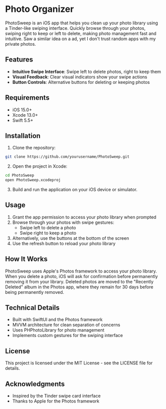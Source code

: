 # Photo Organizer
PhotoSweep is an iOS app that helps you clean up your photo library using a Tinder-like swiping interface. Quickly browse through your photos, swiping right to keep or left to delete, making photo management fast and intuitive. Saw a similar idea on a ad, yet I don't trust random apps with my private photos.

## Features

- **Intuitive Swipe Interface**: Swipe left to delete photos, right to keep them
- **Visual Feedback**: Clear visual indicators show your swipe actions
- **Button Controls**: Alternative buttons for deleting or keeping photos

## Requirements

- iOS 15.0+
- Xcode 13.0+
- Swift 5.5+

## Installation

1. Clone the repository:
```bash
git clone https://github.com/yourusername/PhotoSweep.git
```

2. Open the project in Xcode:
```bash
cd PhotoSweep
open PhotoSweep.xcodeproj
```

3. Build and run the application on your iOS device or simulator.

## Usage

1. Grant the app permission to access your photo library when prompted
2. Browse through your photos with swipe gestures:
   - Swipe left to delete a photo
   - Swipe right to keep a photo
3. Alternatively, use the buttons at the bottom of the screen
4. Use the refresh button to reload your photo library

## How It Works

PhotoSweep uses Apple's Photos framework to access your photo library. When you delete a photo, iOS will ask for confirmation before permanently removing it from your library. Deleted photos are moved to the "Recently Deleted" album in the Photos app, where they remain for 30 days before being permanently removed.

## Technical Details

- Built with SwiftUI and the Photos framework
- MVVM architecture for clean separation of concerns
- Uses PHPhotoLibrary for photo management
- Implements custom gestures for the swiping interface

## License

This project is licensed under the MIT License - see the LICENSE file for details.

## Acknowledgments

- Inspired by the Tinder swipe card interface
- Thanks to Apple for the Photos framework
